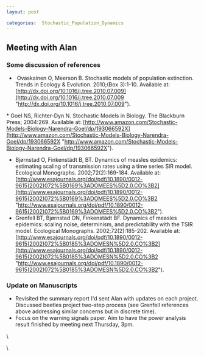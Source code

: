 ```yaml
---
layout: post

categories:  Stochastic_Population_Dynamics
---
```






 





Meeting with Alan
-----------------

### Some discussion of references

-   ﻿ Ovaskainen O, Meerson B. Stochastic models of population
    extinction. Trends in Ecology & Evolution. 2010;(Box 3):1-10.
    Available at:
    [http://dx.doi.org/10.1016/j.tree.2010.07.009](http://dx.doi.org/10.1016/j.tree.2010.07.009 "http://dx.doi.org/10.1016/j.tree.2010.07.009").

﻿\* Goel NS, Richter-Dyn N. Stochastic Models in Biology. The Blackburn
Press; 2004:269. Available at:
[http://www.amazon.com/Stochastic-Models-Biology-Narendra-Goel/dp/193066592X](http://www.amazon.com/Stochastic-Models-Biology-Narendra-Goel/dp/193066592X "http://www.amazon.com/Stochastic-Models-Biology-Narendra-Goel/dp/193066592X").

-   Bjørnstad O, Finkenstädt B, BT. Dynamics of measles epidemics:
    estimating scaling of transmission rates using a time series SIR
    model. Ecological Monographs. 2002;72(2):169-184. Available at:
    [http://www.esajournals.org/doi/pdf/10.1890/0012-9615(2002)072%5B0169%3ADOMEES%5D2.0.CO%3B2](http://www.esajournals.org/doi/pdf/10.1890/0012-9615(2002)072%5B0169%3ADOMEES%5D2.0.CO%3B2 "http://www.esajournals.org/doi/pdf/10.1890/0012-9615(2002)072%5B0169%3ADOMEES%5D2.0.CO%3B2").
-   Grenfell BT, Bjørnstad ON, Finkenstädt BF. Dynamics of measles
    epidemics: scaling noise, determinism, and predictability with the
    TSIR model. Ecological Monographs. 2002;72(2):185-202. Available at:
    [http://www.esajournals.org/doi/pdf/10.1890/0012-9615(2002)072%5B0185%3ADOMESN%5D2.0.CO%3B2](http://www.esajournals.org/doi/pdf/10.1890/0012-9615(2002)072%5B0185%3ADOMESN%5D2.0.CO%3B2 "http://www.esajournals.org/doi/pdf/10.1890/0012-9615(2002)072%5B0185%3ADOMESN%5D2.0.CO%3B2").

### Update on Manuscripts

-   Revisited the summary report I'd sent Alan with updates on each
    project. Discussed beetles project two-step process (see Grenfell
    references above addressing similar concerns but in discrete time).
-   Focus on the warning signals paper. Aim to have the power analysis
    result finished by meeting next Thursday, 3pm.

\

\

